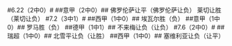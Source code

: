 #6.22（2中0）#
##意甲（2中0）##
佛罗伦萨让平（佛罗伦萨让负）
莱切让胜（莱切让负）
#7.2（3中1）#
##西甲（1中0）##
埃瓦尔胜（负）
##意甲（1中0）##
罗马胜（负）
##德甲（1中1）##
不来梅让负（让负）
#7.6（2中0）#
##瑞超（1中0）##
北雪平让负（让胜）
##西甲（1中0）##
塞维利亚让负（让平）